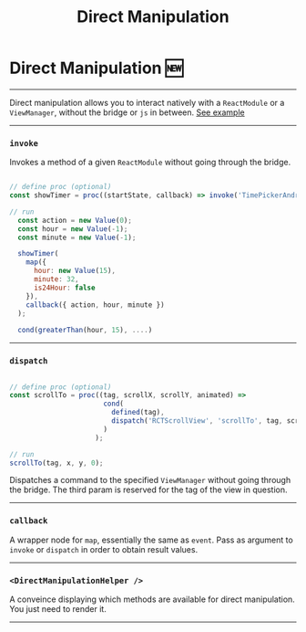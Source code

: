 ﻿---
title: Direct Manipulation
---

# Direct Manipulation 🆕

---
Direct manipulation allows you to interact natively with a `ReactModule` or a `ViewManager`, without the bridge or `js` in between.
[See example](https://github.com/kmagiera/react-native-reanimated/blob/master/Example/directManipulation)

---
### `invoke`

Invokes a method of a given `ReactModule` without going through the bridge.

```js

// define proc (optional)
const showTimer = proc((startState, callback) => invoke('TimePickerAndroid', 'open', startState, callback));

// run
  const action = new Value(0);
  const hour = new Value(-1);
  const minute = new Value(-1);

  showTimer(
    map({
      hour: new Value(15),
      minute: 32,
      is24Hour: false
    }),
    callback({ action, hour, minute })
  );
  
  cond(greaterThan(hour, 15), ....)
```

---
### `dispatch`

```js

// define proc (optional)
const scrollTo = proc((tag, scrollX, scrollY, animated) => 
                       cond(
                         defined(tag), 
                         dispatch('RCTScrollView', 'scrollTo', tag, scrollX, scrollY, animated)
                       )
                     );

// run
scrollTo(tag, x, y, 0);
```

Dispatches a command to the specified `ViewManager` without going through the bridge.
The third param is reserved for the tag of the view in question.

---
### `callback`

A wrapper node for `map`, essentially the same as `event`.
Pass as argument to `invoke` or `dispatch` in order to obtain result values.

---

### `<DirectManipulationHelper />`

A conveince displaying which methods are available for direct manipulation.
You just need to render it.

---